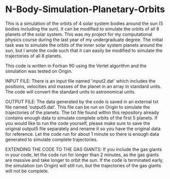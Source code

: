 # N-Body-Simulation-Planetary-Orbits
This is a simulation of the orbits of 4 solar system bodies around the sun (5 bodies including the sun). It can be modified to simulate the orbits of all 8 planets of the solar system. This was my project for my computational physics course during the last year of my undergraduate degree. The initial task was to simulate the orbits of the inner solar system planets around the sun, but I wrote the code such that it can easily be modified to simulate the trajectories of all 8 planets. 

This code is written in Fortran 90 using the Verlet algorithm and the simulation was tested on Origin.

INPUT FILE: 
There is an input file named 'input2.dat' which includes the positions, velocities and masses of the planet in an array in standard units. The code will convert the standard units to astronomical units.

OUTPUT FILE: 
The data generated by the code is saved in an external txt file named 'output5.dat'. This file can be run on Origin to simulate the trajectories of the planets. The txt file found within this repository already contains enough data to simulate complete orbits of the first 5 planets. If you would like to run the code yourself, please make sure to save the original output5 file separately and rename it so you have the original data for reference. Let the code run for about 1 minute so there is enough data generated to simulate complete trajectories.

EXTENDING THE CODE TO THE GAS GIANTS: 
If you include the gas giants in your code, let the code run for longer than 2 minutes, as the gas giants are massive and take longer to orbit the sun. If the code is terminated early, the simulation (on Origin) will still run, but the trajectories of the gas giants will not be complete.
